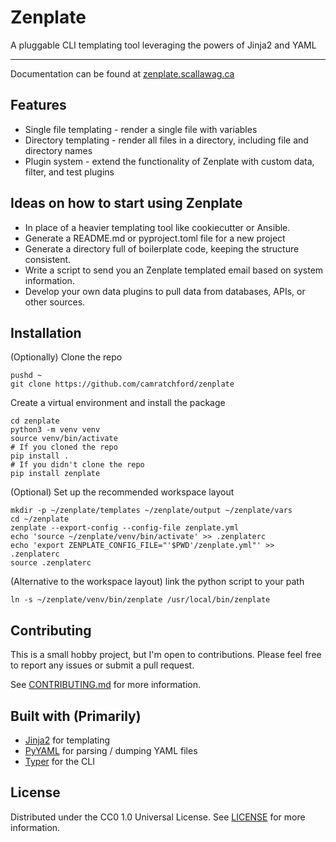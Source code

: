 
# Zenplate

A pluggable CLI templating tool leveraging the powers of Jinja2 and YAML

___

Documentation can be found at [zenplate.scallawag.ca](https://zenplate.scallawag.ca)

## Features

- Single file templating - render a single file with variables
- Directory templating - render all files in a directory, including file and directory names
- Plugin system - extend the functionality of Zenplate with custom data, filter, and test plugins

## Ideas on how to start using Zenplate

- In place of a heavier templating tool like cookiecutter or Ansible.
- Generate a README.md or pyproject.toml file for a new project
- Generate a directory full of boilerplate code, keeping the structure consistent.
- Write a script to send you an Zenplate templated email based on system information.
- Develop your own data plugins to pull data from databases, APIs, or other sources.

## Installation

(Optionally) 
Clone the repo
```shell
pushd ~
git clone https://github.com/camratchford/zenplate
```

Create a virtual environment and install the package
```shell
cd zenplate
python3 -m venv venv
source venv/bin/activate
# If you cloned the repo
pip install .
# If you didn't clone the repo
pip install zenplate
```


(Optional) Set up the recommended workspace layout
```shell
mkdir -p ~/zenplate/templates ~/zenplate/output ~/zenplate/vars
cd ~/zenplate
zenplate --export-config --config-file zenplate.yml
echo 'source ~/zenplate/venv/bin/activate' >> .zenplaterc
echo 'export ZENPLATE_CONFIG_FILE="'$PWD'/zenplate.yml"' >> .zenplaterc
source .zenplaterc
```

(Alternative to the workspace layout) link the python script to your path
```shell
ln -s ~/zenplate/venv/bin/zenplate /usr/local/bin/zenplate
```

## Contributing

This is a small hobby project, but I'm open to contributions. Please feel free to report any issues or submit a pull request.

See [CONTRIBUTING.md](.github/CONTRIBUTING.md) for more information.


## Built with (Primarily)

- [Jinja2](https://jinja.palletsprojects.com/en/stable/) for templating
- [PyYAML](https://pyyaml.org/) for parsing / dumping YAML files
- [Typer](https://typer.tiangolo.com/) for the CLI


## License

Distributed under the CC0 1.0 Universal License. See [LICENSE](LICENSE) for more information.


